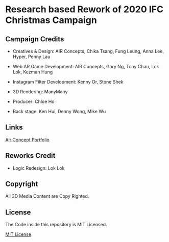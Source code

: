 # Research based Rework of 2020 IFC Christmas Campaign

## Campaign Credits

- Creatives & Design: AIR Concepts, Chika Tsang, Fung Leung, Anna Lee, Hyper, Penny Lau

- Web AR Game Development: AIR Concepts, Gary Ng, Tony Chau, Lok Lok, Kezman Hung

- Instagram Filter Development: Kenny Or, Stone Shek

- 3D Rendering: ManyMany

- Producer: Chloe Ho

- Back stage: Ken Hui, Denny Wong, Mike Wu

## Links

[Air Concept Portfolio](https://hello-air.com/portfolio/ifc-mall-xmas-2020-glow-it-up/)

## Reworks Credit

- Logic Redesign: Lok Lok

## Copyright

All 3D Media Content are Copy Righted.

## License

The Code inside this repository is MIT Licensed.

[MIT License](https://opensource.org/licenses/MIT)
